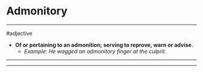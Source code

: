 # Admonitory
---
#adjective
- **Of or pertaining to an admonition; serving to reprove, warn or advise.**
	- _Example: He wagged an admonitory finger at the culprit._
---
---
